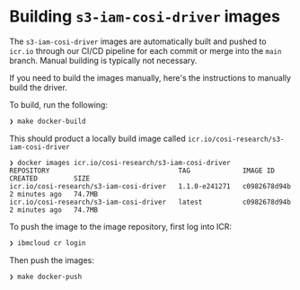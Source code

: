 # Building `s3-iam-cosi-driver` images

The `s3-iam-cosi-driver` images are automatically built and pushed to `icr.io` through our CI/CD pipeline for each commit or merge into the `main` branch.  Manual building is typically not necessary.

If you need to build the images manually, here's the instructions to manually build the driver.

To build, run the following:

```bash
❯ make docker-build
```

This should product a locally build image called `icr.io/cosi-research/s3-iam-cosi-driver`

```console
❯ docker images icr.io/cosi-research/s3-iam-cosi-driver
REPOSITORY                                TAG             IMAGE ID       CREATED         SIZE
icr.io/cosi-research/s3-iam-cosi-driver   1.1.0-e241271   c0982678d94b   2 minutes ago   74.7MB
icr.io/cosi-research/s3-iam-cosi-driver   latest          c0982678d94b   2 minutes ago   74.7MB
```

To push the image to the image repository, first log into ICR:

```bash
❯ ibmcloud cr login
```

Then push the images:

```bash
❯ make docker-push
```

